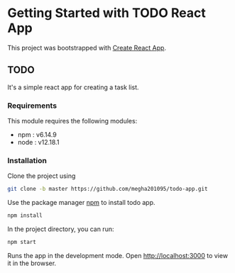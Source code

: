 # Getting Started with TODO React App

This project was bootstrapped with [Create React App](https://github.com/facebook/create-react-app).

## TODO

It's a simple react app for creating a task list.

### Requirements

This module requires the following modules:

 * npm : v6.14.9 
 * node : v12.18.1

### Installation
Clone the project using 
```bash
git clone -b master https://github.com/megha201095/todo-app.git
```

Use the package manager [npm](https://docs.npmjs.com/cli/v6/commands/npm-install) to install todo app.

```bash
npm install
```
In the project directory, you can run:
```bash
npm start
```

Runs the app in the development mode.
Open [http://localhost:3000](http://localhost:3000) to view it in the browser.

